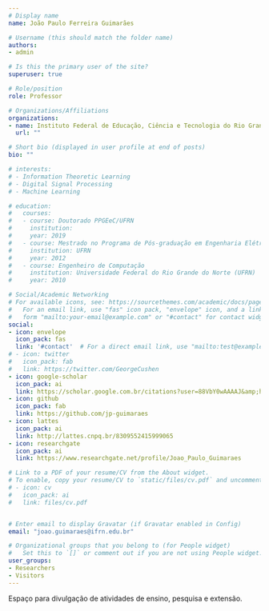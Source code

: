 ```yaml
---
# Display name
name: João Paulo Ferreira Guimarães

# Username (this should match the folder name)
authors:
- admin

# Is this the primary user of the site?
superuser: true

# Role/position
role: Professor 

# Organizations/Affiliations
organizations:
- name: Instituto Federal de Educação, Ciência e Tecnologia do Rio Grande do Norte (IFRN)
  url: ""

# Short bio (displayed in user profile at end of posts)
bio: ""

# interests:
# - Information Theoretic Learning
# - Digital Signal Processing
# - Machine Learning

# education:
#   courses:
#   - course: Doutorado PPGEeC/UFRN
#     institution: 
#     year: 2019
#   - course: Mestrado no Programa de Pós-graduação em Engenharia Elétrica e Computação (PPGEeC)
#     institution: UFRN
#     year: 2012
#   - course: Engenheiro de Computação
#     institution: Universidade Federal do Rio Grande do Norte (UFRN)
#     year: 2010

# Social/Academic Networking
# For available icons, see: https://sourcethemes.com/academic/docs/page-builder/#icons
#   For an email link, use "fas" icon pack, "envelope" icon, and a link in the
#   form "mailto:your-email@example.com" or "#contact" for contact widget.
social:
- icon: envelope
  icon_pack: fas
  link: '#contact'  # For a direct email link, use "mailto:test@example.org".
# - icon: twitter
#   icon_pack: fab
#   link: https://twitter.com/GeorgeCushen
- icon: google-scholar
  icon_pack: ai
  link: https://scholar.google.com.br/citations?user=88VbY0wAAAAJ&amp;hl=pt-BR&amp;oi=sra
- icon: github
  icon_pack: fab
  link: https://github.com/jp-guimaraes
- icon: lattes
  icon_pack: ai
  link: http://lattes.cnpq.br/8309552415999065
- icon: researchgate
  icon_pack: ai
  link: https://www.researchgate.net/profile/Joao_Paulo_Guimaraes

# Link to a PDF of your resume/CV from the About widget.
# To enable, copy your resume/CV to `static/files/cv.pdf` and uncomment the lines below.
# - icon: cv
#   icon_pack: ai
#   link: files/cv.pdf


# Enter email to display Gravatar (if Gravatar enabled in Config)
email: "joao.guimaraes@ifrn.edu.br"

# Organizational groups that you belong to (for People widget)
#   Set this to `[]` or comment out if you are not using People widget.
user_groups:
- Researchers
- Visitors
---
```


Espaço para divulgação de atividades de ensino, pesquisa e extensão.

